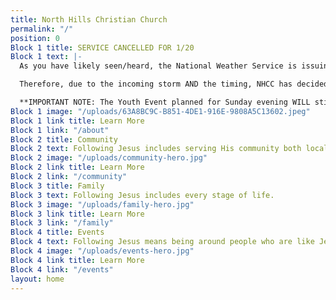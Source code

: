 ```yaml
---
title: North Hills Christian Church
permalink: "/"
position: 0
Block 1 title: SERVICE CANCELLED FOR 1/20
Block 1 text: |-
  As you have likely seen/heard, the National Weather Service is issuing a Winter Storm Watch for this weekend. It will likely involve combinations of freezing rain, ice, and substantial snowfall.

  Therefore, due to the incoming storm AND the timing, NHCC has decided to CANCEL CHURCH SERVICE THIS Sunday morning, January 20, 2019. We believe it is in the best interest of the church community to consider the potential safety risks incurred by having a service. This early decision gives us ample time to communicate and prevent anyone from making an unnecessary trip, but it also helps to ease the burden of the ongoing renovations, as some of our contractors will be moving the pews for us.

  **IMPORTANT NOTE: The Youth Event planned for Sunday evening WILL still happen. We will notify individuals by email of there is a change.**
Block 1 image: "/uploads/63A8BC9C-B851-4DE1-916E-9808A5C13602.jpeg"
Block 1 link title: Learn More
Block 1 link: "/about"
Block 2 title: Community
Block 2 text: Following Jesus includes serving His community both locally and globally.
Block 2 image: "/uploads/community-hero.jpg"
Block 2 link title: Learn More
Block 2 link: "/community"
Block 3 title: Family
Block 3 text: Following Jesus includes every stage of life.
Block 3 image: "/uploads/family-hero.jpg"
Block 3 link title: Learn More
Block 3 link: "/family"
Block 4 title: Events
Block 4 text: Following Jesus means being around people who are like Jesus.
Block 4 image: "/uploads/events-hero.jpg"
Block 4 link title: Learn More
Block 4 link: "/events"
layout: home
---
```



